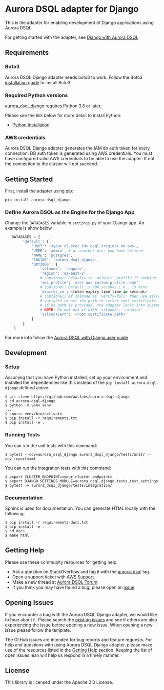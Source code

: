 # Aurora DSQL adapter for Django

This is the adapter for enabling development of Django applications using Aurora DSQL.

For getting started with the adapter, see [Django with Aurora DSQL](TODO).

## Requirements

### Boto3

Aurora DSQL Django adapter needs boto3 to work. Follow the Boto3 [installation guide](https://boto3.amazonaws.com/v1/documentation/api/latest/guide/quickstart.html) to install Boto3

### Required Python versions

aurora_dsql_django requires Python 3.8 or later. 

Please see the link below for more detail to install Python:

* [Python Installation](https://www.python.org/downloads/)

### AWS credentials

Aurora DSQL Django adapter generates the IAM db auth token for every connection.
DB auth token is generated using AWS credentials. You must have configured valid
AWS credentials to be able to use the adapter. If not the connection to the 
cluster will not succeed.

## Getting Started

First, install the adapter using pip:

```pip install aurora_dsql_django```

### Define Aurora DSQL as the Engine for the Django App

Change the ``DATABASES`` variable in ``settings.py`` of your Django app. An example
is show below

```python
   DATABASES = {
        'default': {
            'HOST': '<your_cluster_id>.dsql.<region>.on.aws',
            'USER': 'admin', # or another user you have defined
            'NAME': 'postgres',
            'ENGINE': 'aurora_dsql_django',
            'OPTIONS': {
                'sslmode': 'require',
                'region': 'us-east-2',
                # (optional) Defaults to 'default' profile if nothing is set
                'aws_profile': 'user aws custom profile name' 
                # (optional) Default is 900 seconds i.e., 15 mins 
                'expires_in': <token expiry time time in seconds> 
                # (optional) If sslmode is 'verify-full' then use sslrootcert
                # variable to set the path to server root certificate
                # If no path is provided, the adapter looks into system certs
                # NOTE: Do not use it with 'sslmode': 'require'
                'sslrootcert': '<root certificate path>'
            }
        }
    }
```

For more info follow the [Aurora DSQL with Django user guide](TODO)

## Development

### Setup

Assuming that you have Python installed, set up your environment and installed the dependencies
like this instead of the `pip install aurora-dsql-django` defined above:

```
$ git clone https://github.com/awslabs/aurora-dsql-django
$ cd aurora-dsql-django
$ python -m venv venv
...
$ source venv/bin/activate
$ pip install -r requirements.txt
$ pip install -e .
```

### Running Tests

You can run the unit tests with this command:

```
$ pytest --cov=aurora_dsql_django aurora_dsql_django/tests/unit/ --cov-report=xml
```

You can run the integration tests with this command:
```
$ export CLUSTER_ENDPOINT=<your cluster endpoint>
$ export DJANGO_SETTINGS_MODULE=aurora_dsql_django.tests.test_settings
$ pytest -v aurora_dsql_django/tests/integration/
```

### Documentation 

Sphinx is used for documentation. You can generate HTML locally with the following:

```
$ pip install -r requirements-docs.txt
$ pip install -e .
$ cd docs
$ make html
```

## Getting Help

Please use these community resources for getting help.
* Ask a question on StackOverflow and tag it with the [aurora-dsql](TODO) tag.
* Open a support ticket with [AWS Support](http://docs.aws.amazon.com/awssupport/latest/user/getting-started.html).
* Make a new thread at [Aurora DSQL Forum](TODO).
* If you think you may have found a bug, please open an [issue](https://github.com/awslabs/aurora-dsql-django/issues/new).

## Opening Issues

If you encounter a bug with the Aurora DSQL Django adapter, we would like to hear about it. Please search the [existing issues](https://github.com/awslabs/aurora-dsql-django/issues) and see if others are also experiencing the issue before opening a new issue. When opening a new issue please follow the template.

The GitHub issues are intended for bug reports and feature requests. For help and questions with using Aurora DSQL Django adapter, please make use of the resources listed in the [Getting Help](https://github.com/awslabs/aurora-dsql-django#getting-help) section. Keeping the list of open issues lean will help us respond in a timely manner.

## License

This library is licensed under the Apache 2.0 License.
